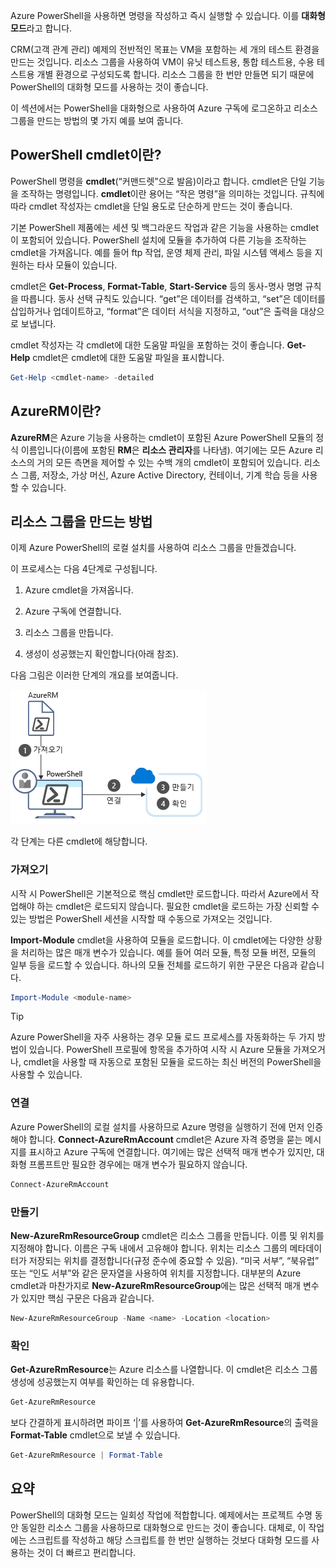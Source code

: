 Azure PowerShell을 사용하면 명령을 작성하고 즉시 실행할 수 있습니다. 이를 **대화형 모드**라고 합니다.

CRM(고객 관계 관리) 예제의 전반적인 목표는 VM을 포함하는 세 개의 테스트 환경을 만드는 것입니다. 리소스 그룹을 사용하여 VM이 유닛 테스트용, 통합 테스트용, 수용 테스트용 개별 환경으로 구성되도록 합니다. 리소스 그룹을 한 번만 만들면 되기 때문에 PowerShell의 대화형 모드를 사용하는 것이 좋습니다.

이 섹션에서는 PowerShell을 대화형으로 사용하여 Azure 구독에 로그온하고 리소스 그룹을 만드는 방법의 몇 가지 예를 보여 줍니다.

## <a name="what-are-powershell-cmdlets"></a>PowerShell cmdlet이란?
PowerShell 명령을 **cmdlet**(“커맨드렛”으로 발음)이라고 합니다. cmdlet은 단일 기능을 조작하는 명령입니다. **cmdlet**이란 용어는 “작은 명령”을 의미하는 것입니다. 규칙에 따라 cmdlet 작성자는 cmdlet을 단일 용도로 단순하게 만드는 것이 좋습니다.

기본 PowerShell 제품에는 세션 및 백그라운드 작업과 같은 기능을 사용하는 cmdlet이 포함되어 있습니다. PowerShell 설치에 모듈을 추가하여 다른 기능을 조작하는 cmdlet을 가져옵니다. 예를 들어 ftp 작업, 운영 체제 관리, 파일 시스템 액세스 등을 지원하는 타사 모듈이 있습니다.

cmdlet은 **Get-Process**, **Format-Table**, **Start-Service** 등의 동사-명사 명명 규칙을 따릅니다. 동사 선택 규칙도 있습니다. “get”은 데이터를 검색하고, “set”은 데이터를 삽입하거나 업데이트하고, “format”은 데이터 서식을 지정하고, “out”은 출력을 대상으로 보냅니다.

cmdlet 작성자는 각 cmdlet에 대한 도움말 파일을 포함하는 것이 좋습니다. **Get-Help** cmdlet은 cmdlet에 대한 도움말 파일을 표시합니다.

```powershell
Get-Help <cmdlet-name> -detailed
```

## <a name="what-is-azurerm"></a>AzureRM이란?
**AzureRM**은 Azure 기능을 사용하는 cmdlet이 포함된 Azure PowerShell 모듈의 정식 이름입니다(이름에 포함된 **RM**은 **리소스 관리자**를 나타냄). 여기에는 모든 Azure 리소스의 거의 모든 측면을 제어할 수 있는 수백 개의 cmdlet이 포함되어 있습니다. 리소스 그룹, 저장소, 가상 머신, Azure Active Directory, 컨테이너, 기계 학습 등을 사용할 수 있습니다.

## <a name="how-to-create-a-resource-group"></a>리소스 그룹을 만드는 방법
이제 Azure PowerShell의 로컬 설치를 사용하여 리소스 그룹을 만들겠습니다. 

이 프로세스는 다음 4단계로 구성됩니다. 

1. Azure cmdlet을 가져옵니다.

1. Azure 구독에 연결합니다.

1. 리소스 그룹을 만듭니다.

1. 생성이 성공했는지 확인합니다(아래 참조).

다음 그림은 이러한 단계의 개요를 보여줍니다.

![리소스 그룹을 만드는 단계를 보여주는 그림입니다.](../media/5-create-resource-overview.png)

각 단계는 다른 cmdlet에 해당합니다.

### <a name="import"></a>가져오기
시작 시 PowerShell은 기본적으로 핵심 cmdlet만 로드합니다. 따라서 Azure에서 작업해야 하는 cmdlet은 로드되지 않습니다. 필요한 cmdlet을 로드하는 가장 신뢰할 수 있는 방법은 PowerShell 세션을 시작할 때 수동으로 가져오는 것입니다.

**Import-Module** cmdlet을 사용하여 모듈을 로드합니다. 이 cmdlet에는 다양한 상황을 처리하는 많은 매개 변수가 있습니다. 예를 들어 여러 모듈, 특정 모듈 버전, 모듈의 일부 등을 로드할 수 있습니다. 하나의 모듈 전체를 로드하기 위한 구문은 다음과 같습니다.

```powershell
Import-Module <module-name>
```

> [!TIP]
> Azure PowerShell을 자주 사용하는 경우 모듈 로드 프로세스를 자동화하는 두 가지 방법이 있습니다. PowerShell 프로필에 항목을 추가하여 시작 시 Azure 모듈을 가져오거나, cmdlet을 사용할 때 자동으로 포함된 모듈을 로드하는 최신 버전의 PowerShell을 사용할 수 있습니다.

### <a name="connect"></a>연결
Azure PowerShell의 로컬 설치를 사용하므로 Azure 명령을 실행하기 전에 먼저 인증해야 합니다. **Connect-AzureRmAccount** cmdlet은 Azure 자격 증명을 묻는 메시지를 표시하고 Azure 구독에 연결합니다. 여기에는 많은 선택적 매개 변수가 있지만, 대화형 프롬프트만 필요한 경우에는 매개 변수가 필요하지 않습니다.

```powershell
Connect-AzureRmAccount
```

### <a name="create"></a>만들기
**New-AzureRmResourceGroup** cmdlet은 리소스 그룹을 만듭니다. 이름 및 위치를 지정해야 합니다. 이름은 구독 내에서 고유해야 합니다. 위치는 리소스 그룹의 메타데이터가 저장되는 위치를 결정합니다(규정 준수에 중요할 수 있음). “미국 서부”, “북유럽” 또는 “인도 서부”와 같은 문자열을 사용하여 위치를 지정합니다. 대부분의 Azure cmdlet과 마찬가지로 **New-AzureRmResourceGroup**에는 많은 선택적 매개 변수가 있지만 핵심 구문은 다음과 같습니다.

```powershell
New-AzureRmResourceGroup -Name <name> -Location <location>
```

### <a name="verify"></a>확인
**Get-AzureRmResource**는 Azure 리소스를 나열합니다. 이 cmdlet은 리소스 그룹 생성에 성공했는지 여부를 확인하는 데 유용합니다.

```powershell
Get-AzureRmResource
```

보다 간결하게 표시하려면 파이프 ‘|’를 사용하여 **Get-AzureRmResource**의 출력을 **Format-Table** cmdlet으로 보낼 수 있습니다.

```powershell
Get-AzureRmResource | Format-Table
```

## <a name="summary"></a>요약
PowerShell의 대화형 모드는 일회성 작업에 적합합니다. 예제에서는 프로젝트 수명 동안 동일한 리소스 그룹을 사용하므로 대화형으로 만드는 것이 좋습니다. 대체로, 이 작업에는 스크립트를 작성하고 해당 스크립트를 한 번만 실행하는 것보다 대화형 모드를 사용하는 것이 더 빠르고 편리합니다.